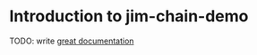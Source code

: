 # Introduction to jim-chain-demo

TODO: write [great documentation](http://jacobian.org/writing/what-to-write/)
